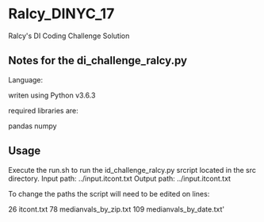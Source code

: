 
# Ralcy_DINYC_17
Ralcy's DI Coding Challenge Solution






## Notes for the di_challenge_ralcy.py

Language: 
  
   writen using Python v3.6.3


required libraries are:

  pandas
  numpy







## Usage

Execute the run.sh to run the id_challenge_ralcy.py srcript located in the src directory.
Input path:   ../input.itcont.txt
Output path:  ../input.itcont.txt

To change the paths the script will need to be edited on lines:

  26  itcont.txt
  78  medianvals_by_zip.txt
  109 medianvals_by_date.txt'
  

